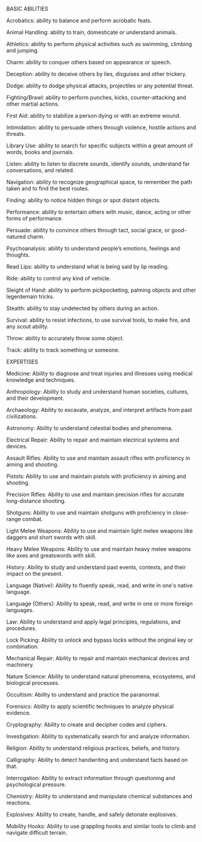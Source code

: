 BASIC ABILITIES

Acrobatics: ability to balance and perform acrobatic feats.

Animal Handling: ability to train, domesticate or understand animals.

Athletics: ability to perform physical activities such as swimming, climbing and jumping.

Charm: ability to conquer others based on appearance or speech.

Deception: ability to deceive others by lies, disguises and other trickery.

Dodge: ability to dodge physical attacks, projectiles or any potential threat.

Fighting/Brawl: ability to perform punches, kicks, counter-attacking and other martial actions.

First Aid: ability to stabilize a person dying or with an extreme wound.

Intimidation: ability to persuade others through violence, hostile actions and threats.

Library Use: ability to search for specific subjects within a great amount of words, books and journals.

Listen: ability to listen to discrete sounds, identify sounds, understand far conversations, and related.

Navigation: ability to recognize geographical space, to remember the path taken and to find the best routes.

Finding: ability to notice hidden things or spot distant objects.

Performance: ability to entertain others with music, dance, acting or other forms of performance.

Persuade: ability to convince others through tact, social grace, or good-natured charm.

Psychoanalysis: ability to understand people’s emotions, feelings and thoughts.

Read Lips: ability to understand what is being said by lip reading.

Ride: ability to control any kind of vehicle.

Sleight of Hand: ability to perform pickpocketing, palming objects and other legerdemain tricks.

Stealth: ability to stay undetected by others during an action.

Survival: ability to resist infections, to use survival tools, to make fire, and any scout ability. 

Throw: ability to accurately throw some object.

Track: ability to track something or someone.

EXPERTISES

Medicine: Ability to diagnose and treat injuries and illnesses using medical knowledge and techniques.

Anthropology: Ability to study and understand human societies, cultures, and their development.

Archaeology: Ability to excavate, analyze, and interpret artifacts from past civilizations.

Astronomy: Ability to understand celestial bodies and phenomena.

Electrical Repair: Ability to repair and maintain electrical systems and devices.

Assault Rifles: Ability to use and maintain assault rifles with proficiency in aiming and shooting.

Pistols: Ability to use and maintain pistols with proficiency in aiming and shooting.

Precision Rifles: Ability to use and maintain precision rifles for accurate long-distance shooting.

Shotguns: Ability to use and maintain shotguns with proficiency in close-range combat.

Light Melee Weapons: Ability to use and maintain light melee weapons like daggers and short swords with skill.

Heavy Melee Weapons: Ability to use and maintain heavy melee weapons like axes and greatswords with skill.

History: Ability to study and understand past events, contexts, and their impact on the present.

Language (Native): Ability to fluently speak, read, and write in one's native language.

Language (Others): Ability to speak, read, and write in one or more foreign languages.

Law: Ability to understand and apply legal principles, regulations, and procedures.

Lock Picking: Ability to unlock and bypass locks without the original key or combination.

Mechanical Repair: Ability to repair and maintain mechanical devices and machinery.

Nature Science: Ability to understand natural phenomena, ecosystems, and biological processes.

Occultism: Ability to understand and practice the paranormal.

Forensics: Ability to apply scientific techniques to analyze physical evidence.

Cryptography: Ability to create and decipher codes and ciphers.

Investigation: Ability to systematically search for and analyze information.

Religion: Ability to understand religious practices, beliefs, and history.

Calligraphy: Ability to detect handwriting and understand facts based on that.

Interrogation: Ability to extract information through questioning and psychological pressure.

Chemistry: Ability to understand and manipulate chemical substances and reactions.

Explosives: Ability to create, handle, and safely detonate explosives.

Mobility Hooks: Ability to use grappling hooks and similar tools to climb and navigate difficult terrain.

